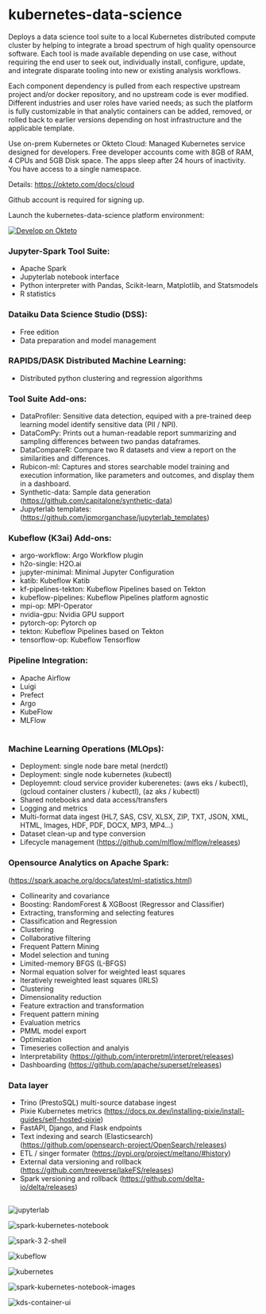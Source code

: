 # kubernetes-data-science
Deploys a data science tool suite to a local Kubernetes distributed compute cluster by helping to integrate a broad spectrum of high quality opensource software.  Each tool is made available depending on use case, without requiring the end user to seek out, individually install, configure, update, and integrate disparate tooling into new or existing analysis workflows. 

Each component dependency is pulled from each respective upstream project and/or docker repository, and no upstream code is ever modified. Different industries and user roles have varied needs; as such the platform is fully customizable in that analytic containers can be added, removed, or rolled back to earlier versions depending on host infrastructure and the applicable template.

Use on-prem Kubernetes or Okteto Cloud: Managed Kubernetes service designed for developers. Free developer accounts come with 8GB of RAM, 4 CPUs and 5GB Disk space. The apps sleep after 24 hours of inactivity. You have access to a single namespace.

Details: https://okteto.com/docs/cloud

Github account is required for signing up.

Launch the kubernetes-data-science platform environment:

[![Develop on Okteto](https://okteto.com/develop-okteto.svg)](https://cloud.okteto.com/deploy?repository=https://github.com/alexander-manley/kubernetes-datascience-launcher)


### Jupyter-Spark Tool Suite:
  - Apache Spark
  - Jupyterlab notebook interface
  - Python interpreter with Pandas, Scikit-learn, Matplotlib, and Statsmodels
  - R statistics

### Dataiku Data Science Studio (DSS):
  - Free edition
  - Data preparation and model management

### RAPIDS/DASK Distributed Machine Learning:
  - Distributed python clustering and regression algorithms

### Tool Suite Add-ons:
  - DataProfiler: Sensitive data detection, equiped with a pre-trained deep learning model identify sensitive data (PII / NPI).
  - DataComPy: Prints out a human-readable report summarizing and sampling differences between two pandas dataframes.
  - DataCompareR: Compare two R datasets and view a report on the similarities and differences.
  - Rubicon-ml: Captures and stores searchable model training and execution information, like parameters and outcomes, and display them in a dashboard. 
  - Synthetic-data: Sample data generation (https://github.com/capitalone/synthetic-data)
  - Jupyterlab templates: (https://github.com/jpmorganchase/jupyterlab_templates)

### Kubeflow (K3ai) Add-ons:
- argo-workflow:                  Argo Workflow plugin
- h2o-single:                     H2O.ai
- jupyter-minimal:                Minimal Jupyter Configuration
- katib:                          Kubeflow Katib
- kf-pipelines-tekton:            Kubeflow Pipelines based on Tekton
- kubeflow-pipelines:             Kubeflow Pipelines platform agnostic
- mpi-op:                         MPI-Operator
- nvidia-gpu:                     Nvidia GPU support
- pytorch-op:                     Pytorch op
- tekton:                         Kubeflow Pipelines based on Tekton
- tensorflow-op:                  Kubeflow Tensorflow

### Pipeline Integration:

- Apache Airflow
- Luigi
- Prefect
- Argo
- KubeFlow
- MLFlow

#

### Machine Learning Operations (MLOps):
- Deployment: single node bare metal (nerdctl)
- Deployment: single node kubernetes (kubectl)
- Deployemnt: cloud service provider kuberenetes: (aws eks / kubectl), (gcloud container clusters / kubectl), (az aks / kubectl)
- Shared notebooks and data access/transfers
- Logging and metrics
- Multi-format data ingest (HL7, SAS, CSV, XLSX, ZIP, TXT, JSON, XML, HTML, Images, HDF, PDF, DOCX, MP3, MP4...)
- Dataset clean-up and type conversion
- Lifecycle management (https://github.com/mlflow/mlflow/releases)

### Opensource Analytics on Apache Spark:
(https://spark.apache.org/docs/latest/ml-statistics.html)
- Collinearity and covariance
- Boosting: RandomForest & XGBoost (Regressor and Classifier)
- Extracting, transforming and selecting features
- Classification and Regression
- Clustering
- Collaborative filtering
- Frequent Pattern Mining
- Model selection and tuning
- Limited-memory BFGS (L-BFGS)
- Normal equation solver for weighted least squares
- Iteratively reweighted least squares (IRLS)
- Clustering
- Dimensionality reduction
- Feature extraction and transformation
- Frequent pattern mining
- Evaluation metrics
- PMML model export
- Optimization
- Timeseries collection and analyis
- Interpretability (https://github.com/interpretml/interpret/releases)
- Dashboarding (https://github.com/apache/superset/releases)

### Data layer
- Trino (PrestoSQL) multi-source database ingest
- Pixie Kubernetes metrics (https://docs.px.dev/installing-pixie/install-guides/self-hosted-pixie)
- FastAPI, Django, and Flask endpoints
- Text indexing and search (Elasticsearch) (https://github.com/opensearch-project/OpenSearch/releases)
- ETL / singer formater (https://pypi.org/project/meltano/#history)
- External data versioning and rollback (https://github.com/treeverse/lakeFS/releases)
- Spark versioning and rollback (https://github.com/delta-io/delta/releases)

##

![jupyterlab](https://user-images.githubusercontent.com/4974054/137600119-bdf4c50b-d649-40cd-89c9-76f2ea596d42.jpg)

![spark-kubernetes-notebook](https://user-images.githubusercontent.com/4974054/137775097-7d7eb98b-114c-4f8d-8c9a-3d849feb4ef0.jpg)

![spark-3 2-shell](https://user-images.githubusercontent.com/4974054/137662534-52214316-d289-43ad-968f-f14aa342d52d.jpg)

![kubeflow](https://user-images.githubusercontent.com/4974054/138380876-38345266-c31b-4c32-8eb0-3f22d84f03e8.jpg)

![kubernetes](https://user-images.githubusercontent.com/4974054/137600230-bb56dd0c-060f-4b01-b086-ed034d86c851.jpg)

![spark-kubernetes-notebook-images](https://user-images.githubusercontent.com/4974054/137789727-582313c0-df04-4776-aa6f-340363e7631a.jpg)

![kds-container-ui](https://user-images.githubusercontent.com/4974054/137663428-1fc82a4f-2d00-460a-9bd1-22a7ae3afb3c.jpg)
